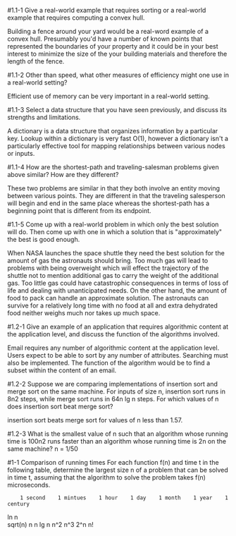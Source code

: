 #1.1-1
Give a real-world example that requires sorting or a real-world example that requires computing a convex hull.

Building a fence around your yard would be a real-word example of a convex hull. Presumably you'd have a number of known points that represented the boundaries of your property and it could be in your best interest to minimize the size of the your building materials and therefore the length of the fence.

#1.1-2
Other than speed, what other measures of efficiency might one use in a real-world setting?

Efficient use of memory can be very important in a real-world setting. 

#1.1-3
Select a data structure that you have seen previously, and discuss its strengths and limitations.

A dictionary is a data structure that organizes information by a particular key. Lookup within a dictionary is very fast O(1), however a dictionary isn't a particularly effective tool for mapping relationships between various nodes or inputs. 

#1.1-4
How are the shortest-path and traveling-salesman problems given above similar? How are they different?

These two problems are similar in that they both involve an entity moving between various points. They are different in that the traveling salesperson will begin and end in the same place whereas the shortest-path has a beginning point that is different from its endpoint.

#1.1-5
Come up with a real-world problem in which only the best solution will do. Then come up with one in which a solution that is "approximately" the best is good enough.

When NASA launches the space shuttle they need the best solution for the amount of gas the astronauts should bring. Too much gas will lead to problems with being overweight which will effect the trajectory of the shuttle not to mention additional gas to carry the weight of the additional gas. Too little gas could have catastrophic consequences in terms of loss of life and dealing with unanticipated needs. On the other hand, the amount of food to pack can handle an approximate solution. The astronauts can survive for a relatively long time with no food at all and extra dehydrated food neither weighs much nor takes up much space. 

#1.2-1
Give an example of an application that requires algorithmic content at the application level, and discuss the function of the algorithms involved.

Email requires any number of algorithmic content at the application level. Users expect to be able to sort by any number of attributes. Searching must also be implemented. The function of the algorithm would be to find a subset within the content of an email.

#1.2-2
Suppose we are comparing implementations of insertion sort and merge sort on the same machine. For inputs of size n, insertion sort runs in 8n2 steps, while merge sort runs in 64n lg n steps. For which values of n does insertion sort beat merge sort?

insertion sort beats merge sort for values of n less than 1.57.

#1.2-3 
What is the smallest value of n such that an algorithm whose running time is 100n2 runs faster than an algorithm whose running time is 2n on the same machine?
n = 1/50

#1-1 Comparison of running times
For each function f(n) and time t in the following table, determine the largest size n of a problem that can be solved in time t, assuming that the algorithm to solve the problem takes f(n) microseconds.

        1 second    1 mintues    1 hour    1 day    1 month    1 year    1 century
ln n    
sqrt(n)
n
n lg n
n^2
n^3
2^n
n!
